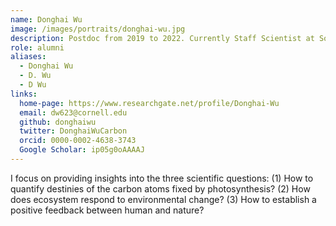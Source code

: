 ```yaml
---
name: Donghai Wu
image: /images/portraits/donghai-wu.jpg
description: Postdoc from 2019 to 2022. Currently Staff Scientist at South China Botanical Garden 
role: alumni
aliases:
  - Donghai Wu
  - D. Wu
  - D Wu
links:
  home-page: https://www.researchgate.net/profile/Donghai-Wu
  email: dw623@cornell.edu
  github: donghaiwu
  twitter: DonghaiWuCarbon
  orcid: 0000-0002-4638-3743
  Google Scholar: ip05g0oAAAAJ
---
```


I focus on providing insights into the three scientific questions: (1) How to quantify destinies of the carbon atoms fixed by photosynthesis? (2) How does ecosystem respond to environmental change? (3) How to establish a positive feedback between human and nature?

